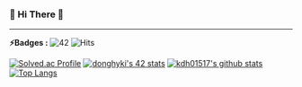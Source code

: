 ### 👋 Hi There 👋

---

**⚡️Badges :** ![42](https://badgen.net/badge/Born2Code/donghyki/yellow?cache=86400&icon=https://meta.intra.42.fr/assets/42_logo-7dfc9110a5319a308863b96bda33cea995046d1731cebb735e41b16255106c12.svg) ![Hits](https://hits.seeyoufarm.com/api/count/incr/badge.svg?url=https%3A%2F%2Fgithub.com%2Fkdh01517)

[![Solved.ac Profile](http://mazassumnida.wtf/api/v2/generate_badge?boj=kdh01517)](https://solved.ac/kdh01517/) 
[![donghyki's 42 stats](https://badge42.herokuapp.com/api/stats/donghyki?privacyEmail=true)](https://github.com/JaeSeoKim/badge42)
[![kdh01517's github stats](https://github-readme-stats.vercel.app/api?username=kdh01517&show_icons=true&theme=dark)](https://github.com/anuraghazra/github-readme-stats)[![Top Langs](https://github-readme-stats.vercel.app/api/top-langs/?username=kdh01517&layout=compact&exclude_repo=study&langs_count=10&theme=dark)](https://github.com/anuraghazra/github-readme-stats)
